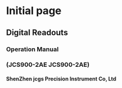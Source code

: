 # Initial page

## Digital Readouts

### Operation Manual 

### 

### \(JCS900-2AE JCS900-2AE\)

#### ShenZhen jcgs Precision Instrument Co, Ltd


